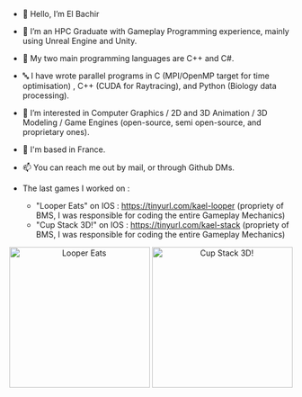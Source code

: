 - 👋 Hello, I’m El Bachir
- 🌱 I’m an HPC Graduate with Gameplay Programming experience, mainly using Unreal Engine and Unity.
- 🎏 My two main programming languages are C++ and C#.
- 🔤 I have wrote parallel programs in C (MPI/OpenMP target for time optimisation) , C++ (CUDA for Raytracing), and Python (Biology data processing).
- 👀 I’m interested in Computer Graphics / 2D and 3D Animation / 3D Modeling / Game Engines (open-source, semi open-source, and proprietary ones).
- :round_pushpin:  I'm based in France.
- 📫 You can reach me out by mail, or through Github DMs.

- The last games I worked on :
  *  "Looper Eats" on IOS : https://tinyurl.com/kael-looper (propriety of BMS, I was responsible for coding the entire Gameplay Mechanics)
  *  "Cup Stack 3D!" on IOS : https://tinyurl.com/kael-stack  (propriety of BMS, I was responsible for coding the entire Gameplay Mechanics)

<div align="center">
  <img src="https://github.com/kaelyavel/kaelyavel/assets/57868366/a9cbb7e5-2ce3-4f4a-b28a-5e65c59b7e9c" alt="Looper Eats" width="250" />
  <img src="https://github.com/kaelyavel/kaelyavel/assets/57868366/fe926da5-b2f6-4321-b5cc-ce9302f540dd" alt="Cup Stack 3D!" width="250" />
 
 </div>


<!---
kaelyavel/kaelyavel is a ✨ special ✨ repository because its `README.md` (this file) appears on your GitHub profile.
You can click the Preview link to take a look at your changes.
--->
